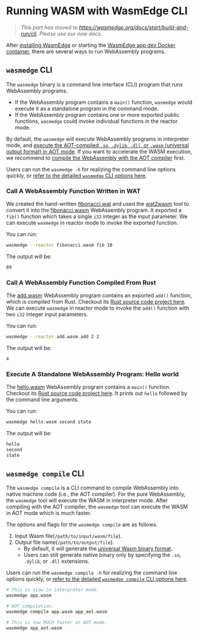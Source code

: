 # Running WASM with WasmEdge CLI

> *This part has moved to <https://wasmedge.org/docs/start/build-and-run/cli>. Please use our new docs.*

After [installing WasmEdge](install.md) or starting the [WasmEdge app dev Docker container](use_docker.md), there are several ways to run WebAssembly programs.

## `wasmedge` CLI

The `wasmedge` binary is a command line interface (CLI) program that runs WebAssembly programs.

* If the WebAssembly program contains a `main()` function, `wasmedge` would execute it as a standalone program in the command mode.
* If the WebAssembly program contains one or more exported public functions, `wasmedge` could invoke individual functions in the reactor mode.

By default, the `wasmedge` will execute WebAssembly programs in interpreter mode, and [execute the AOT-compiled `.so`, `.dylib`, `.dll`, or `.wasm` (universal output format) in AOT mode](run_in_aot_mode.md). If you want to accelerate the WASM execution, we recommend to [compile the WebAssembly with the AOT compiler](#wasmedge-compile-cli) first.

Users can run the `wasmedge -h` for realizing the command line options quickly, or [refer to the detailed `wasmedge` CLI options here](../cli/wasmedge.md).

### Call A WebAssembly Function Written in WAT

We created the hand-written [fibonacci.wat](https://github.com/WasmEdge/WasmEdge/raw/master/examples/wasm/fibonacci.wat) and used the [wat2wasm](https://webassembly.github.io/wabt/demo/wat2wasm/) tool to convert it into the [fibonacci.wasm](https://github.com/WasmEdge/WasmEdge/raw/master/examples/wasm/fibonacci.wasm) WebAssembly program.
It exported a `fib()` function which takes a single `i32` integer as the input parameter. We can execute `wasmedge` in reactor mode to invoke the exported function.

You can run:

```bash
wasmedge --reactor fibonacci.wasm fib 10
```

The output will be:

```bash
89
```

### Call A WebAssembly Function Compiled From Rust

The [add.wasm](https://github.com/WasmEdge/WasmEdge/raw/master/examples/wasm/add.wasm) WebAssembly program contains an exported `add()` function, which is compiled from Rust.
Checkout its [Rust source code project here](https://github.com/second-state/wasm-learning/tree/master/cli/add).
We can execute `wasmedge` in reactor mode to invoke the `add()` function with two `i32` integer input parameters.

You can run:

```bash
wasmedge --reactor add.wasm add 2 2
```

The output will be:

```bash
4
```

### Execute A Standalone WebAssembly Program: Hello world

The [hello.wasm](https://github.com/WasmEdge/WasmEdge/raw/master/examples/wasm/hello.wasm) WebAssembly program contains a `main()` function.
Checkout its [Rust source code project here](https://github.com/second-state/wasm-learning/tree/master/cli/hello).
It prints out `hello` followed by the command line arguments.

You can run:

```bash
wasmedge hello.wasm second state
```

The output will be:

```bash
hello
second
state
```

## `wasmedge compile` CLI

The `wasmedge compile` is a CLI command to compile WebAssembly into native machine code (i.e., the AOT compiler). For the pure WebAssembly, the `wasmedge` tool will execute the WASM in interpreter mode. After compiling with the AOT compiler, the `wasmedge` tool can execute the WASM in AOT mode which is much faster.

The options and flags for the `wasmedge compile` are as follows.

1. Input Wasm file(`/path/to/input/wasm/file`).
2. Output file name(`/path/to/output/file`).
   * By default, it will generate the [universal Wasm binary format](run_in_aot_mode.md#output-format-universal-wasm).
   * Users can still generate native binary only by specifying the `.so`, `.dylib`, or `.dll` extensions.

Users can run the `wasmedge compile -h` for realizing the command line options quickly, or [refer to the detailed `wasmedge compile` CLI options here](../cli/wasmedge_compile.md).

```bash
# This is slow in interpreter mode.
wasmedge app.wasm

# AOT compilation.
wasmedge compile app.wasm app_aot.wasm

# This is now MUCH faster in AOT mode.
wasmedge app_aot.wasm
```

